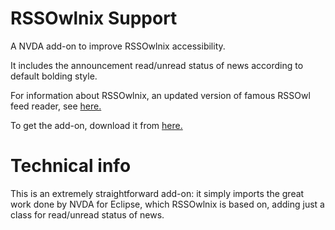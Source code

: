# RSSOwlnix Support

A NVDA add-on to improve RSSOwlnix accessibility.

It includes the announcement read/unread status of news according to default bolding style.

For information about RSSOwlnix, an updated version of famous RSSOwl feed reader, see [here.][1]

To get the add-on, download it from [here.][2]

# Technical info

This is an extremely straightforward add-on: it simply imports the great work done by NVDA for Eclipse, which RSSOwlnix is based on, adding just a class for read/unread status of news.


[1]: https://github.com/Xyrio/RSSOwlnix
[2]: https://raw.githubusercontent.com/ABuffEr/rssowlnixSupport/master/packages/rssowlnixSupport-2.1.nvda-addon
